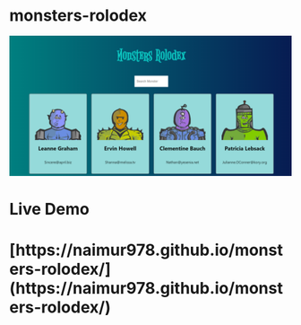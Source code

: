 # monsters-rolodex
![images](1.png)

# Live Demo
<h1>[https://naimur978.github.io/monsters-rolodex/](https://naimur978.github.io/monsters-rolodex/)</h1>
